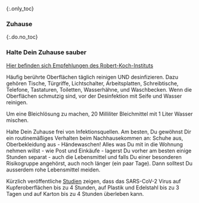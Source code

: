 {:.only_toc}
### Zuhause

{:.do.no_toc}
### Halte Dein Zuhause sauber

[Hier befinden sich Empfehlungen des Robert-Koch-Instituts](https://www.rki.de/DE/Content/InfAZ/N/Neuartiges_Coronavirus/Reinigung_Desinfektion.html)

Häufig berührte Oberflächen täglich reinigen UND desinfizieren. Dazu gehören Tische, Türgriffe, Lichtschalter, Arbeitsplatten, Schreibtische, Telefone, Tastaturen, Toiletten, Wasserhähne, und Waschbecken. Wenn die Oberflächen schmutzig sind, vor der Desinfektion mit Seife und Wasser reinigen.

Um eine Bleichlösung zu machen, 20 Milliliter Bleichmittel mit 1 Liter Wasser mischen. 

Halte Dein Zuhause frei von Infektionsquellen.
Am besten, Du gewöhnst Dir ein routinemäßiges  Verhalten beim Nachhausekommen an: Schuhe aus, Oberbekleidung aus - Händewaschen!
Alles was Du mit in die Wohnung nehmen willst - wie Post und Einkäufe - lagerst Du vorher am besten einige Stunden separat - auch die Lebensmittel und falls Du einer besonderen Risikogruppe angehörst, auch noch länger \(ein paar Tage\). Dann solltest Du ausserdem rohe Lebensmittel meiden.

Kürzlich veröffentliche [Studien](https://www.medrxiv.org/content/10.1101/2020.03.09.20033217v1.full.pdf) zeigen, dass das SARS-CoV-2 Virus auf Kupferoberflächen bis zu 4 Stunden, auf Plastik und Edelstahl bis zu 3 Tagen und  auf Karton bis zu 4 Stunden überleben kann.
